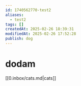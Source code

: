 ```yaml
---
id: 1740562770-test2
aliases:
  - test2
tags: []
createdAt: 2025-02-26 18:39:31
modifiedAt: 2025-02-26 17:52:28
publish: dog
---
```


# dodam

[[0.inbox/cats.md|cats]]
